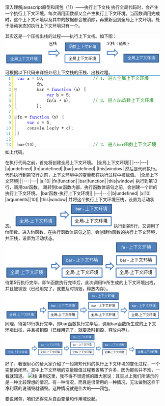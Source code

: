 深入理解javascript原型和闭包（11）——执行上下文栈
执行全局代码时，会产生一个执行上下文环境，每次调用函数都又会产生执行上下文环境。当函数调用完成时，这个上下文环境以及其中的数据都会被消除，再重新回到全局上下文环境。处于活动状态的执行上下文环境只有一个。

其实这是一个压栈出栈的过程——执行上下文栈。如下图：
![栈](img/11-1.png)

可根据以下代码来详细介绍上下文栈的压栈、出栈过程。
![栈](img/11-2.png)
如上代码。

在执行代码之前，首先将创建全局上下文环境。
|全局上下文环境||
|---|---|
|a|undefined|
|fn|undefined|
|bar|undefined|
|this|window|
然后是代码执行。代码执行到第12行之前，上下文环境中的变量都在执行过程中被赋值。
|全局上下文环境||
|---|---|
|a|10|
|fn|function|
|bar|function|
|this|window|
执行到第13行，调用bar函数。
跳转到bar函数内部，执行函数体语句之前，会创建一个新的执行上下文环境。
|bar函数-执行上下文环境||
|---|---|
|b|undefined|
|x|10|
|arguments|[10]|
|this|window|
并将这个执行上下文环境压栈，设置为活动状态。
![栈](img/11-3.png)
执行到第5行，又调用了fn函数。进入fn函数，在执行函数体语句之前，会创建fn函数的执行上下文环境，并压栈，设置为活动状态。
 ![栈](img/11-4.png)
待第5行执行完毕，即fn函数执行完毕后，此次调用fn所生成的上下文环境出栈，并且被销毁（已经用完了，就要及时销毁，释放内存）。
 ![栈](img/11-5.png)
同理，待第13行执行完毕，即bar函数执行完毕后，调用bar函数所生成的上下文环境出栈，并且被销毁（已经用完了，就要及时销毁，释放内存）。
 ![栈](img/11-6.png)

好了，我很耐心的给大家介绍了一段简短代码的执行上下文环境的变化过程，一个完整的闭环。其中上下文环境的变量赋值过程我省略了许多，因为那些并不难，一看就知道。
![栈](img/11-7.png)
讲到这里，我不得不很遗憾的跟大家说：其实以上我们所演示的是一种比较理想的情况。有一种情况，而且是很常用的一种情况，无法做到这样干净利落的说销毁就销毁。这种情况就是伟大的——闭包。

要说闭包，咱们还得先从自由变量和作用域说起。